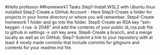 #Hello professor
##homework1 Tasks
Step1-Install WSL2 with Ubuntu linux installed
Step2-Create a GitHub Account - Here
Step3-Create a folder for projects in your home directory or where you will remember.
Step4-Create homework 1 folder and go into the folder.
Step5-Create an RSA key "ssh-keygen -t rsa -b 2048" and add the contents of your public id_rsa.pub file to github in settings -> ssh key area.
Step6-Create a branch, and a merge locally as well as on GitHub.
Step7-Submit a link to your repository with at least 4 nicely made commits that include commits for gitignore and contents for your readme.md file. 
